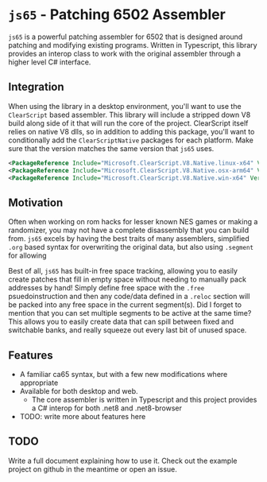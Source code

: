 ﻿# `js65` - Patching 6502 Assembler

`js65` is a powerful patching assembler for 6502 that is designed around patching
and modifying existing programs. Written in Typescript, this library provides an interop class to work with the original
assembler through a higher level C# interface.

## Integration

When using the library in a desktop environment, you'll want to use the `ClearScript` based assembler.
This library will include a stripped down V8 build along side of it that will run the core of the project.
ClearScript itself relies on native V8 dlls, so in addition to adding this package, you'll want to conditionally add the `ClearScriptNative` packages for each platform.
Make sure that the version matches the same version that `js65` uses.

```xml
<PackageReference Include="Microsoft.ClearScript.V8.Native.linux-x64" Version="7.4.5" Condition="$([MSBuild]::IsOsPlatform('Linux'))" />
<PackageReference Include="Microsoft.ClearScript.V8.Native.osx-arm64" Version="7.4.5" Condition="$([MSBuild]::IsOsPlatform('OSX'))" />
<PackageReference Include="Microsoft.ClearScript.V8.Native.win-x64" Version="7.4.5" Condition="$([MSBuild]::IsOsPlatform('Windows'))" />
```

## Motivation

Often when working on rom hacks for lesser known NES games or making a randomizer, you may not have a complete
disassembly that you can build from. `js65` excels by having the best traits of many assemblers,
simplified `.org` based syntax for overwriting the original data, but also using `.segment` for allowing

Best of all, `js65` has built-in free space tracking, allowing you to easily create patches that fill in empty
space without needing to manually pack addresses by hand! Simply define free space with the `.free` psuedoinstruction
and then any code/data defined in a `.reloc` section will be packed into any free space in the current segment(s). Did I
forget to mention that you can set multiple segments to be active at the same time? This allows you to easily create data
that can spill between fixed and switchable banks, and really squeeze out every last bit of unused space.

## Features

* A familiar ca65 syntax, but with a few new modifications where appropriate
* Available for both desktop and web.
  * The core assembler is written in Typescript and this project provides a C# interop for both .net8 and .net8-browser
* TODO: write more about features here

## TODO

Write a full document explaining how to use it. Check out the example project on github in the meantime or open an issue.
